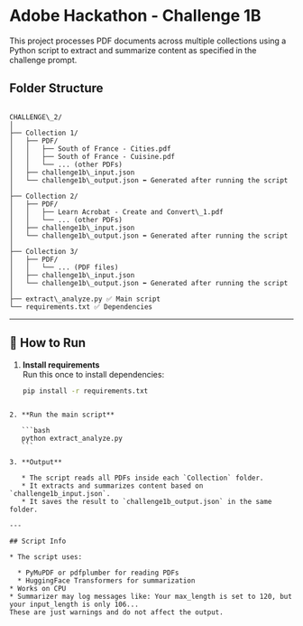 
# Adobe Hackathon - Challenge 1B

This project processes PDF documents across multiple collections using a Python script to extract and summarize content as specified in the challenge prompt.

##  Folder Structure

```

CHALLENGE\_2/
│
├── Collection 1/
│   ├── PDF/
│   │   ├── South of France - Cities.pdf
│   │   ├── South of France - Cuisine.pdf
│   │   └── ... (other PDFs)
│   ├── challenge1b\_input.json
│   └── challenge1b\_output.json ⬅️ Generated after running the script
│
├── Collection 2/
│   ├── PDF/
│   │   ├── Learn Acrobat - Create and Convert\_1.pdf
│   │   └── ... (other PDFs)
│   ├── challenge1b\_input.json
│   └── challenge1b\_output.json ⬅️ Generated after running the script
│
├── Collection 3/
│   ├── PDF/
│   │   └── ... (PDF files)
│   ├── challenge1b\_input.json
│   └── challenge1b\_output.json ⬅️ Generated after running the script
│
├── extract\_analyze.py ✅ Main script
└── requirements.txt ✅ Dependencies

````

---

## 🚀 How to Run

1. **Install requirements**  
   Run this once to install dependencies:
   ```bash
   pip install -r requirements.txt
````

2. **Run the main script**

   ```bash
   python extract_analyze.py
   ```

3. **Output**

   * The script reads all PDFs inside each `Collection` folder.
   * It extracts and summarizes content based on `challenge1b_input.json`.
   * It saves the result to `challenge1b_output.json` in the same folder.

---

## Script Info

* The script uses:

  * PyMuPDF or pdfplumber for reading PDFs
  * HuggingFace Transformers for summarization
* Works on CPU
* Summarizer may log messages like: Your max_length is set to 120, but your input_length is only 106...
These are just warnings and do not affect the output.

